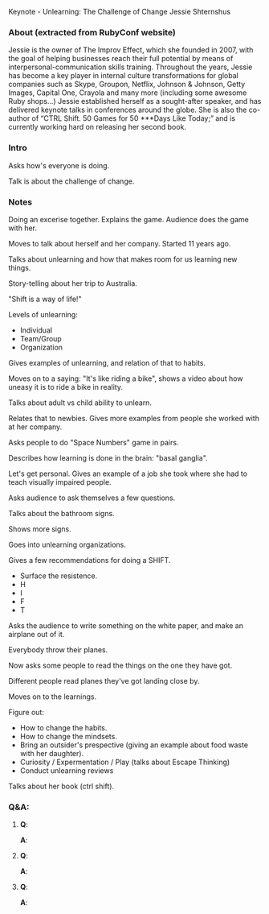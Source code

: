 Keynote - Unlearning: The Challenge of Change
Jessie Shternshus

### About (extracted from RubyConf website)

Jessie is the owner of The Improv Effect, which she founded in 2007, with the goal of helping businesses reach their full potential by means of interpersonal-communication skills training. Throughout the years, Jessie has become a key player in internal culture transformations for global companies such as Skype, Groupon, Netflix, Johnson & Johnson, Getty Images, Capital One, Crayola and many more (including some awesome Ruby shops...) Jessie established herself as a sought-after speaker, and has delivered keynote talks in conferences around the globe. She is also the co-author of “CTRL Shift. 50 Games for 50 ***Days Like Today;” and is currently working hard on releasing her second book.

### Intro

Asks how's everyone is doing.

Talk is about the challenge of change.

### Notes

Doing an excerise together. Explains the game. Audience does the game with her.

Moves to talk about herself and her company. Started 11 years ago.

Talks about unlearning and how that makes room for us learning new things.

Story-telling about her trip to Australia.

"Shift is a way of life!"

Levels of unlearning:

- Individual
- Team/Group
- Organization

Gives examples of unlearning, and relation of that to habits.

Moves on to a saying: "It's like riding a bike", shows a video about how uneasy it is to ride a bike in reality.

Talks about adult vs child ability to unlearn.

Relates that to newbies. Gives more examples from people she worked with at her company.

Asks people to do "Space Numbers" game in pairs.

Describes how learning is done in the brain: "basal ganglia".

Let's get personal. Gives an example of a job she took where she had to teach visually impaired people.

Asks audience to ask themselves a few questions.

Talks about the bathroom signs.

Shows more signs.

Goes into unlearning organizations.

Gives a few recommendations for doing a SHIFT.

- Surface the resistence.
- H
- I
- F
- T

Asks the audience to write something on the white paper, and make an airplane out of it.

Everybody throw their planes.

Now asks some people to read the things on the one they have got.

Different people read planes they've got landing close by.

Moves on to the learnings.

Figure out:

- How to change the habits.
- How to change the mindsets.
- Bring an outsider's prespective (giving an example about food waste with her daughter).
- Curiosity / Expermentation / Play (talks about Escape Thinking)
- Conduct unlearning reviews

Talks about her book (ctrl shift).



### Q&A:

1. **Q**:

   **A**:

2. **Q**:

   **A**:

3. **Q**:

   **A**:
